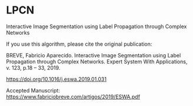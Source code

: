 # LPCN
Interactive Image Segmentation using Label Propagation through Complex Networks

If you use this algorithm, please cite the original publication:

BREVE, Fabricio Aparecido. Interactive Image Segmentation using Label Propagation through Complex Networks. Expert System With Applications, v. 123, p.18 – 33, 2019.

https://doi.org/10.1016/j.eswa.2019.01.031

Accepted Manuscript: 
https://www.fabriciobreve.com/artigos/2019/ESWA.pdf
